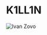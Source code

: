 # K1LL1N
![Ivan Zovo](https://24smi.org/public/media/290x360/celebrity/2024/07/14/xixv8fxv7yq0-ivan-zolo.jpg)
